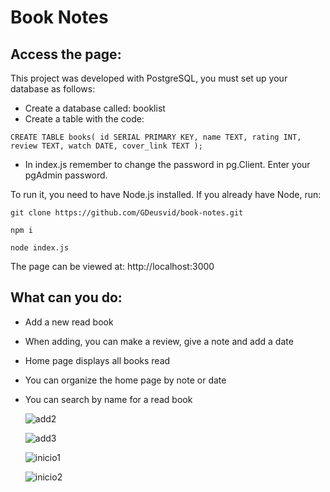 # Book Notes
## Access the page:
This project was developed with PostgreSQL, you must set up your database as follows:
* Create a database called: booklist
* Create a table with the code:
  
 `CREATE TABLE books(
	id SERIAL PRIMARY KEY,
	name TEXT,
	rating INT,
	review TEXT,
	watch DATE,
	cover_link TEXT
);`

* In index.js remember to change the password in pg.Client. Enter your pgAdmin password.

To run it, you need to have Node.js installed.
If you already have Node, run:

`git clone https://github.com/GDeusvid/book-notes.git`

`npm i`

`node index.js`

The page can be viewed at: http://localhost:3000

## What can you do:
- Add a new read book
- When adding, you can make a review, give a note and add a date
- Home page displays all books read
- You can organize the home page by note or date
- You can search by name for a read book

  ![add2](https://github.com/GDeusvid/book-notes/assets/132523391/fc06b4a8-c68e-4a5c-b8ba-c5060dbdaaba)

  ![add3](https://github.com/GDeusvid/book-notes/assets/132523391/bf49a2b0-3a6d-422d-9ef0-e813e11a7538)

  ![inicio1](https://github.com/GDeusvid/book-notes/assets/132523391/cd43dd2e-8aac-4cdc-a283-55f15b40dcb6)

  ![inicio2](https://github.com/GDeusvid/book-notes/assets/132523391/ae880fa1-402c-4c32-896a-a041be2789ed)



  


